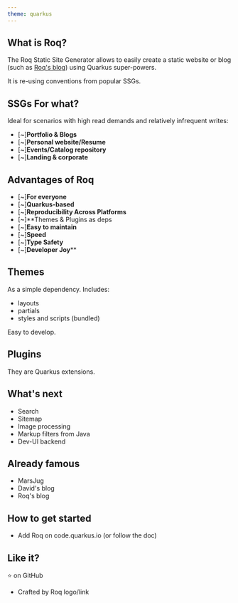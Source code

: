 ```yaml
---
theme: quarkus
---
```

##  What is Roq?

The Roq Static Site Generator allows to easily create a static website or blog (such as [Roq's blog](https://pages.quarkiverse.io/quarkus-roq/)) using Quarkus super-powers.

It is re-using conventions from popular SSGs.

##  SSGs For what?

Ideal for scenarios with high read demands and relatively infrequent writes:
- [~]**Portfolio & Blogs**
- [~]**Personal website/Resume**
- [~]**Events/Catalog repository**
- [~]**Landing & corporate**
## Advantages of Roq

- [~]**For everyone**
- [~]**Quarkus-based**
- [~]**Reproducibility Across Platforms**
- [~]**Themes & Plugins as deps
- [~]**Easy to maintain**
- [~]**Speed**
- [~]**Type Safety**
- [~]**Developer Joy****

## Themes

As a simple dependency. Includes:
- layouts
- partials
- styles and scripts (bundled)

Easy to develop.

## Plugins

They are Quarkus extensions. 

## What's next

- Search
- Sitemap
- Image processing
- Markup filters from Java
- Dev-UI backend

## Already famous

- MarsJug
- David's blog
- Roq's blog

## How to get started

- Add Roq on code.quarkus.io (or follow the doc)

## Like it?

⭐️ on GitHub 
- Crafted by Roq logo/link
